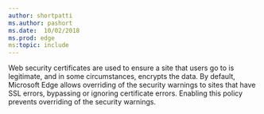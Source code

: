 ```yaml
---
author: shortpatti
ms.author: pashort
ms.date:  10/02/2018
ms.prod: edge
ms:topic: include
---
```


Web security certificates are used to ensure a site that users go to is legitimate, and in some circumstances, encrypts the data. By default, Microsoft Edge allows overriding of the security warnings to sites that have SSL errors, bypassing or ignoring certificate errors. Enabling this policy prevents overriding of the security warnings.